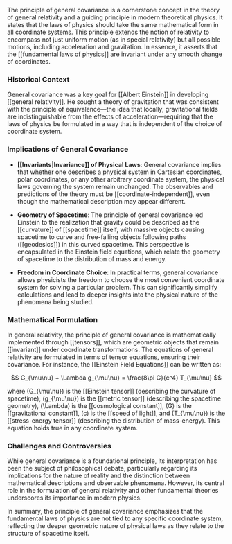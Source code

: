 

The principle of general covariance is a cornerstone concept in the theory of general relativity and a guiding principle in modern theoretical physics. It states that the laws of physics should take the same mathematical form in all coordinate systems. This principle extends the notion of relativity to encompass not just uniform motion (as in special relativity) but all possible motions, including acceleration and gravitation. In essence, it asserts that the [[fundamental laws of physics]] are invariant under any smooth change of coordinates.

### Historical Context

General covariance was a key goal for [[Albert Einstein]] in developing [[general relativity]]. He sought a theory of gravitation that was consistent with the principle of equivalence—the idea that locally, gravitational fields are indistinguishable from the effects of acceleration—requiring that the laws of physics be formulated in a way that is independent of the choice of coordinate system.

### Implications of General Covariance

- **[[Invariants|Invariance]] of Physical Laws**: General covariance implies that whether one describes a physical system in Cartesian coordinates, polar coordinates, or any other arbitrary coordinate system, the physical laws governing the system remain unchanged. The observables and predictions of the theory must be [[coordinate-independent]], even though the mathematical description may appear different.

- **Geometry of Spacetime**: The principle of general covariance led Einstein to the realization that gravity could be described as the [[curvature]] of [[spacetime]] itself, with massive objects causing spacetime to curve and free-falling objects following paths ([[geodesics]]) in this curved spacetime. This perspective is encapsulated in the Einstein field equations, which relate the geometry of spacetime to the distribution of mass and energy.

- **Freedom in Coordinate Choice**: In practical terms, general covariance allows physicists the freedom to choose the most convenient coordinate system for solving a particular problem. This can significantly simplify calculations and lead to deeper insights into the physical nature of the phenomena being studied.

### Mathematical Formulation

In general relativity, the principle of general covariance is mathematically implemented through [[tensors]], which are geometric objects that remain [[invariant]] under coordinate transformations. The equations of general relativity are formulated in terms of tensor equations, ensuring their covariance. For instance, the [[Einstein Field Equations]] can be written as:

$$ G_{\mu\nu} + \Lambda g_{\mu\nu} = \frac{8\pi G}{c^4} T_{\mu\nu} $$

where \(G_{\mu\nu}\) is the [[Einstein tensor]] (describing the curvature of spacetime), \(g_{\mu\nu}\) is the [[metric tensor]] (describing the spacetime geometry), \(\Lambda\) is the [[cosmological constant]], \(G\) is the [[gravitational constant]], \(c\) is the [[speed of light]], and \(T_{\mu\nu}\) is the [[stress-energy tensor]] (describing the distribution of mass-energy). This equation holds true in any coordinate system.

### Challenges and Controversies

While general covariance is a foundational principle, its interpretation has been the subject of philosophical debate, particularly regarding its implications for the nature of reality and the distinction between mathematical descriptions and observable phenomena. However, its central role in the formulation of general relativity and other fundamental theories underscores its importance in modern physics.

In summary, the principle of general covariance emphasizes that the fundamental laws of physics are not tied to any specific coordinate system, reflecting the deeper geometric nature of physical laws as they relate to the structure of spacetime itself.